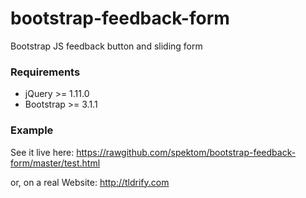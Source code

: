 bootstrap-feedback-form
=======================

Bootstrap JS feedback button and sliding form

### Requirements ###

 * jQuery >= 1.11.0
 * Bootstrap >= 3.1.1

### Example ###

See it live here: https://rawgithub.com/spektom/bootstrap-feedback-form/master/test.html

or, on a real Website: http://tldrify.com

